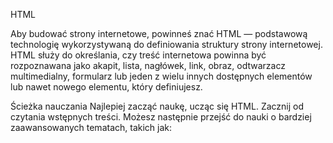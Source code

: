 HTML

Aby budować strony internetowe, powinneś znać HTML — podstawową technologię wykorzystywaną do 
definiowania struktury strony internetowej. HTML służy do określania, czy treść internetowa powinna 
być rozpoznawana jako akapit, lista, nagłówek, link, obraz, odtwarzacz multimedialny, formularz lub 
jeden z wielu innych dostępnych elementów lub nawet nowego elementu, który definiujesz.


Ścieżka nauczania
Najlepiej zacząć naukę, ucząc się HTML. Zacznij od czytania wstępnych treści. Możesz następnie 
przejść do nauki o bardziej zaawansowanych tematach, takich jak:


